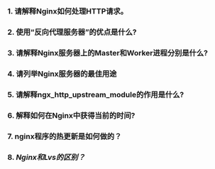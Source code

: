 ### 1. 请解释Nginx如何处理HTTP请求。



### 2. 使用“反向代理服务器”的优点是什么?



### 3. 请解释Nginx服务器上的Master和Worker进程分别是什么?

##### 

### 4. 请列举Nginx服务器的最佳用途



### 5. 请解释ngx_http_upstream_module的作用是什么?



### 6. 解释如何在Nginx中获得当前的时间?



### 7. nginx程序的热更新是如何做的？



### 8. *Nginx和Lvs的区别？*



